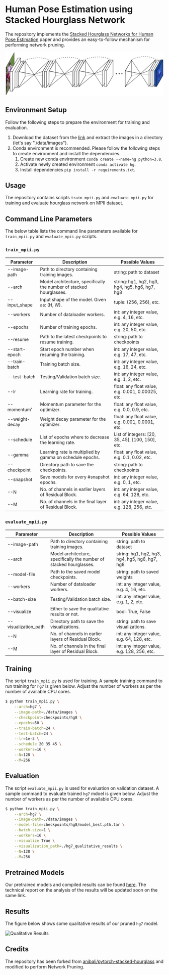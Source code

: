 # Human Pose Estimation using Stacked Hourglass Network
The repository implements the [Stacked Hourglass Networks for Human Pose Estimation](https://arxiv.org/pdf/1603.06937.pdf) 
paper and provides an easy-to-follow mechanism for performing network pruning.

![Stacked Hourglass Network Architecture](images/arch.png)

## Environment Setup
Follow the following steps to prepare the environment for training and evaluation.

1. Download the dataset from the [link](http://human-pose.mpi-inf.mpg.de/#download) and extract the images in a directory (let's say "./data/images").
1. Conda environment is recommended. Please follow the following steps to create environment and install the dependencies.
    1. Create new conda environment `conda create --name=hg python=3.8`.
    1. Activate newly created environment `conda activate hg`.
    1. Install dependencies `pip install -r requirements.txt`.

## Usage
The repository contains scripts `train_mpii.py` and `evaluate_mpii.py` for training and evaluate hourglass network 
on MPII dataset.

## Command Line Parameters
The below table lists the command line parameters available for `train_mpii.py` and `evaluate_mpii.py` scripts.

### `train_mpii.py`

| Parameter | Description  | Possible Values |
| ------------- | ------------- | ------------- |
| --image-path  | Path to directory containing training images. | string: path to dataset |
| --arch  | Model architecture, specifically the number of stacked hourglasses. | string: hg1, hg2, hg3, hg4, hg5, hg6, hg7, hg8 |
| --input_shape | Input shape of the model. Given as: (H, W). | tuple: (256, 256), etc. |
| --workers | Number of dataloader workers. | int: any integer value, e.g. 4, 16, etc. |
| --epochs  | Number of training epochs. | int: any integer value, e.g. 20, 50, etc. |
| --resume | Path to the latest checkpoints to resume training. | string: path to checkpoints |
| --start-epoch  | Start epoch number when resuming the training. | int: any integer value, e.g. 17, 47, etc. |
| --train-batch | Training batch size. | int: any integer value, e.g. 16, 24, etc. |
| --test-batch | Testing/Validation batch size. | int: any integer value, e.g. 1, 2, etc. |
| --lr | Learning rate for training. | float: any float value, e.g. 0.001, 0.00025, etc. |
| --momentum' | Momentum parameter for the optimizer. | float: any float value, e.g. 0.0, 0.9, etc. |
| --weight-decay  | Weight decay parameter for the optimizer. | float: any float value, e.g. 0.001, 0.0001, etc. |
| --schedule  | List of epochs where to decrease the learning rate. | List of integers: [20, 35, 45], [100, 150], etc. |
| --gamma | Learning rate is multiplied by gamma on schedule epochs. | float: any float value, e.g. 0.1, 0.02, etc. |
| --checkpoint  | Directory path to save the checkpoints. | string: path to checkpoints |
| --snapshot | Save models for every #snapshot epochs. | int: any integer value, e.g. 0, 1, etc. |
| --N | No. of channels in earlier layers of Residual Block. | int: any integer value, e.g. 64, 128, etc. |
| --M | No. of channels in the final layer of Residual Block. | int: any integer value, e.g. 128, 256, etc. |

### `evaluate_mpii.py`

| Parameter | Description  | Possible Values |
| ------------- | ------------- | ------------- |
| --image-path  | Path to directory containing training images. | string: path to dataset |
| --arch  | Model architecture, specifically the number of stacked hourglasses. | string: hg1, hg2, hg3, hg4, hg5, hg6, hg7, hg8 |
| --model-file | Path to the saved model checkpoints. | string: path to saved weights |
| --workers | Number of dataloader workers. | int: any integer value, e.g. 4, 16, etc. |
| --batch-size | Testing/Validation batch size. | int: any integer value, e.g. 1, 2, etc. |
| --visualize  | Either to save the qualitative results or not. | bool: True, False |
| --visualization_path | Directory path to save the visualizations. | string: path to save visualizations. |
| --N | No. of channels in earlier layers of Residual Block. | int: any integer value, e.g. 64, 128, etc. |
| --M | No. of channels in the final layer of Residual Block. | int: any integer value, e.g. 128, 256, etc. |

## Training
The script `train_mpii.py` is used for training. A sample training command to run training for `hg7` is given below. 
Adjust the number of workers as per the number of available CPU cores.

```bash
$ python train_mpii.py \
    --arch=hg7 \
    --image-path=./data/images \
    --checkpoint=checkpoints/hg8 \
    --epochs=50 \
    --train-batch=24 \
    --test-batch=24 \
    --lr=1e-3 \
    --schedule 20 35 45 \
    --workers=16 \
    --N=128 \
    --M=256
```

## Evaluation
The script `evaluate_mpii.py` is used for evaluation on validation dataset. A sample command to evaluate trained `hg7` mdoel is given below. 
Adjust the number of workers as per the number of available CPU cores.

```bash
$ python train_mpii.py \
    --arch=hg7 \
    --image-path=./data/images \
    --model-file=checkpoints/hg8/model_best.pth.tar \
    --batch-size=1 \
    --workers=16 \
    --visualize True \
    --visualization_path=./hg7_qualitative_results \
    --N=128 \
    --M=256
````

## Pretrained Models
Our pretrained models and compiled results can be found 
[here](https://mbzuaiac-my.sharepoint.com/:f:/g/personal/20020063_mbzuai_ac_ae/EokAQGIkxuJCvwEQ6JhR3ZwBLgMpmCLWbzcgiqrKomzEhQ?e=Ktov0h). 
The technical report on the analysis of the results will be updated soon on the same link.

## Results
The figure below shows some qualitative results of our pruned `hg7` model.

![Qualitative Results](images/Qualitative_Results.png)

## Credits
The repository has been forked from [anibali/pytorch-stacked-hourglass](https://github.com/anibali/pytorch-stacked-hourglass) and modified to perform Network Pruning. 